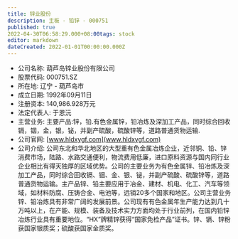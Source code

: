 ```yaml
---
title: 锌业股份
description: 主板 - 铅锌 - 000751
published: true
2022-04-30T06:58:29.000+08:00tags: stock
editor: markdown
dateCreated: 2022-01-01T00:00:00.000Z
---
```


- 公司名称: 葫芦岛锌业股份有限公司
- 股票代码: 000751.SZ
- 所在地: 辽宁 - 葫芦岛市
- 成立日期: 1992年09月11日
- 注册资本: 140,986.928万元
- 法定代表人: 于恩沅
- 主营业务: 主要产品:锌，铅.有色金属锌，铅冶炼及深加工产品，同时综合回收镉，铟，金，银，铋，并副产硫酸，硫酸锌等，道路普通货物运输.
- 公司官网: [www.hldxygf.com](www.hldxygf.com)
- 公司介绍: 公司东北和华北地区的大型重有色金属冶炼企业，近邻铜、铅、锌消费市场，陆路、水路交通便利，物流费用低廉，进口原料资源与国内同行业企业相比有得天独厚的区域优势。公司的主要业务为有色金属锌、铅冶炼及深加工产品，同时综合回收镉、铟、金、银、铋，并副产硫酸、硫酸锌等，道路普通货物运输。主产品锌、铅主要应用于冶金、建材、机电、化工、汽车等领域，如材料防腐、压铸合金、电池等，远销20多个国家和地区。公司主营业务锌、铅冶炼具有非常广阔的发展前景。公司现有有色金属年生产能力达到几十万吨以上，在产能、规模、装备及技术实力方面均处于行业前列，在国内铅锌冶炼行业具有重要地位。“HX”牌精锌获得“国家免检产品”证书。锌、镉、锌粉获国家银质奖；硫酸获国家金质奖。



